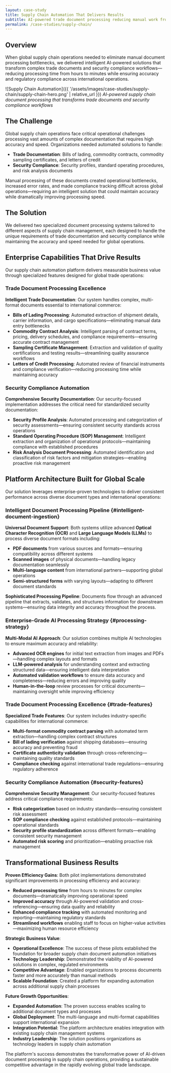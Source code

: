 ```yaml
---
layout: case-study
title: Supply Chain Automation That Delivers Results
subtitle: AI-powered trade document processing reducing manual work from hours to minutes
permalink: /case-studies/supply-chain/
---
```

## Overview

When global supply chain operations needed to eliminate manual document processing bottlenecks, we delivered intelligent AI-powered solutions that transform complex trade documents and security compliance workflows—reducing processing time from hours to minutes while ensuring accuracy and regulatory compliance across international operations.

![Supply Chain Automation]({{ '/assets/images/case-studies/supply-chain/supply-chain-hero.png' | relative_url }})
*AI-powered supply chain document processing that transforms trade documents and security compliance workflows*

## The Challenge

Global supply chain operations face critical operational challenges processing vast amounts of complex documentation that requires high accuracy and speed. Organizations needed automated solutions to handle:

- **Trade Documentation**: Bills of lading, commodity contracts, commodity sampling certificates, and letters of credit
- **Security Compliance**: Security profiles, standard operating procedures, and risk analysis documents

Manual processing of these documents created operational bottlenecks, increased error rates, and made compliance tracking difficult across global operations—requiring an intelligent solution that could maintain accuracy while dramatically improving processing speed.

## The Solution

We delivered two specialized document processing systems tailored to different aspects of supply chain management, each designed to handle the unique requirements of trade documentation and security compliance while maintaining the accuracy and speed needed for global operations.

## Enterprise Capabilities That Drive Results

Our supply chain automation platform delivers measurable business value through specialized features designed for global trade operations:

### Trade Document Processing Excellence
**Intelligent Trade Documentation**: Our system handles complex, multi-format documents essential to international commerce:

* **Bills of Lading Processing**: Automated extraction of shipment details, carrier information, and cargo specifications—eliminating manual data entry bottlenecks
* **Commodity Contract Analysis**: Intelligent parsing of contract terms, pricing, delivery schedules, and compliance requirements—ensuring accurate contract management
* **Sampling Certificate Management**: Extraction and validation of quality certifications and testing results—streamlining quality assurance workflows
* **Letters of Credit Processing**: Automated review of financial instruments and compliance verification—reducing processing time while maintaining accuracy

### Security Compliance Automation
**Comprehensive Security Documentation**: Our security-focused implementation addresses the critical need for standardized security documentation:

* **Security Profile Analysis**: Automated processing and categorization of security assessments—ensuring consistent security standards across operations
* **Standard Operating Procedure (SOP) Management**: Intelligent extraction and organization of operational protocols—maintaining compliance with established procedures
* **Risk Analysis Document Processing**: Automated identification and classification of risk factors and mitigation strategies—enabling proactive risk management

## Platform Architecture Built for Global Scale

Our solution leverages enterprise-proven technologies to deliver consistent performance across diverse document types and international operations:

### Intelligent Document Processing Pipeline {#intelligent-document-ingestion}
**Universal Document Support**: Both systems utilize advanced **Optical Character Recognition (OCR)** and **Large Language Models (LLMs)** to process diverse document formats including:

- **PDF documents** from various sources and formats—ensuring compatibility across different systems
- **Scanned images** of physical documents—handling legacy documentation seamlessly
- **Multi-language content** from international partners—supporting global operations
- **Semi-structured forms** with varying layouts—adapting to different document standards

**Sophisticated Processing Pipeline**: Documents flow through an advanced pipeline that extracts, validates, and structures information for downstream systems—ensuring data integrity and accuracy throughout the process.

### Enterprise-Grade AI Processing Strategy {#processing-strategy}

**Multi-Modal AI Approach**: Our solution combines multiple AI technologies to ensure maximum accuracy and reliability:

- **Advanced OCR engines** for initial text extraction from images and PDFs—handling complex layouts and formats
- **LLM-powered analysis** for understanding context and extracting structured data—ensuring intelligent data interpretation
- **Automated validation workflows** to ensure data accuracy and completeness—reducing errors and improving quality
- **Human-in-the-loop** review processes for critical documents—maintaining oversight while improving efficiency

### Trade Document Processing Excellence {#trade-features}

**Specialized Trade Features**: Our system includes industry-specific capabilities for international commerce:

- **Multi-format commodity contract parsing** with automated term extraction—handling complex contract structures
- **Bill of lading verification** against shipping databases—ensuring accuracy and preventing fraud
- **Certificate authenticity validation** through cross-referencing—maintaining quality standards
- **Compliance checking** against international trade regulations—ensuring regulatory adherence

### Security Compliance Automation {#security-features}

**Comprehensive Security Management**: Our security-focused features address critical compliance requirements:

- **Risk categorization** based on industry standards—ensuring consistent risk assessment
- **SOP compliance checking** against established protocols—maintaining operational standards
- **Security profile standardization** across different formats—enabling consistent security management
- **Automated risk scoring** and prioritization—enabling proactive risk management

## Transformational Business Results

**Proven Efficiency Gains**: Both pilot implementations demonstrated significant improvements in processing efficiency and accuracy:

- **Reduced processing time** from hours to minutes for complex documents—dramatically improving operational speed
- **Improved accuracy** through AI-powered validation and cross-referencing—ensuring data quality and reliability
- **Enhanced compliance tracking** with automated monitoring and reporting—maintaining regulatory standards
- **Streamlined workflows** enabling staff to focus on higher-value activities—maximizing human resource efficiency

**Strategic Business Value**:
- **Operational Excellence**: The success of these pilots established the foundation for broader supply chain document automation initiatives
- **Technology Leadership**: Demonstrated the viability of AI-powered solutions in complex, regulated environments
- **Competitive Advantage**: Enabled organizations to process documents faster and more accurately than manual methods
- **Scalable Foundation**: Created a platform for expanding automation across additional supply chain processes

**Future Growth Opportunities**:
- **Expanded Automation**: The proven success enables scaling to additional document types and processes
- **Global Deployment**: The multi-language and multi-format capabilities support international expansion
- **Integration Potential**: The platform architecture enables integration with existing supply chain management systems
- **Industry Leadership**: The solution positions organizations as technology leaders in supply chain automation

The platform's success demonstrates the transformative power of AI-driven document processing in supply chain operations, providing a sustainable competitive advantage in the rapidly evolving global trade landscape.
